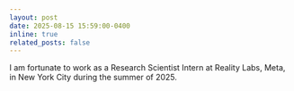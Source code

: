 ```yaml
---
layout: post
date: 2025-08-15 15:59:00-0400
inline: true
related_posts: false
---
```


I am fortunate to work as a Research Scientist Intern at Reality Labs, Meta, in New York City during the summer of 2025.

